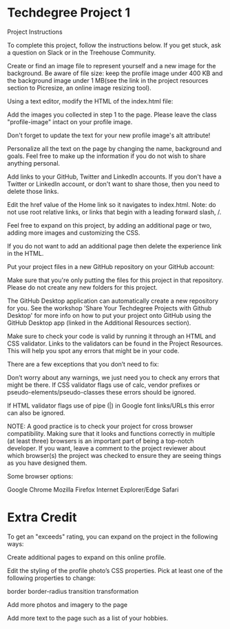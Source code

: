 <h1>Techdegree Project 1</h1>

Project Instructions

To complete this project, follow the instructions below. If you get stuck, ask a question on Slack or in the Treehouse Community.

Create or find an image file to represent yourself and a new image for the background. Be aware of file size: keep the profile image under 400 KB and the background image under 1 MB(see the link in the project resources section to Picresize, an online image resizing tool). 

Using a text editor, modify the HTML of the index.html file:

Add the images you collected in step 1 to the page. Please leave the class "profile-image" intact on your profile image.

Don't forget to update the text for your new profile image's alt attribute! 

Personalize all the text on the page by changing the name, background and goals. Feel free to make up the information if you do not wish to share anything personal.

Add links to your GitHub, Twitter and LinkedIn accounts. If you don't have a Twitter or LinkedIn account, or don't want to share those, then you need to delete those links. 

Edit the href value of the Home link so it navigates to index.html. Note: do not use root relative links, or links that begin with a leading forward slash, /.

Feel free to expand on this project, by adding an additional page or two, adding more images and customizing the CSS.

If you do not want to add an additional page then delete the experience link in the HTML.

Put your project files in a new GitHub repository on your GitHub account:

Make sure that you're only putting the files for this project in that repository.
Please do not create any new folders for this project.

The GitHub Desktop application can automatically create a new repository for you. See the workshop 'Share Your Techdegree Projects with Github Desktop' for more info on how to put your project onto GitHub using the GitHub Desktop app (linked in the Additional Resources section).

Make sure to check your code is valid by running it through an HTML and CSS validator.
Links to the validators can be found in the Project Resources. This will help you spot any errors that might be in your code.

There are a few exceptions that you don’t need to fix:

Don’t worry about any warnings, we just need you to check any errors that might be there.
If CSS validator flags use of calc, vendor prefixes or pseudo-elements/pseudo-classes these errors should be ignored.

If HTML validator flags use of pipe (|) in Google font links/URLs this error can also be ignored.

NOTE: A good practice is to check your project for cross browser compatibility. Making sure that it looks and functions correctly in multiple (at least three) browsers is an important part of being a top-notch developer. If you want, leave a comment to the project reviewer about which browser(s) the project was checked to ensure they are seeing things as you have designed them.

Some browser options:

Google Chrome
Mozilla Firefox
Internet Explorer/Edge
Safari

<h1>Extra Credit</h1> 

To get an "exceeds" rating, you can expand on the project in the following ways:

Create additional pages to expand on this online profile.

Edit the styling of the profile photo’s CSS properties. Pick at least one of the following properties to change:

border
border-radius
transition
transformation

Add more photos and imagery to the page

Add more text to the page such as a list of your hobbies.

